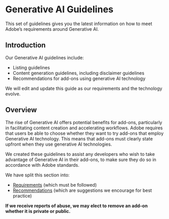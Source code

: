 # Generative AI Guidelines

This set of guidelines gives you the latest information on how to meet Adobe’s requirements around Generative AI.

## Introduction

Our Generative AI guidelines include:

- Listing guidelines
- Content generation guidelines, including disclaimer guidelines
- Recommendations for add-ons using generative AI technology

We will edit and update this guide as our requirements and the technology evolve.

## Overview

The rise of Generative AI offers potential benefits for add-ons, particularly in facilitating content creation and accelerating workflows. Adobe requires that users be able to choose whether they want to try add-ons that employ Generative AI technology. This means that add-ons must clearly state upfront when they use generative AI technologies.

We created these guidelines to assist any developers who wish to take advantage of Generative AI in their add-ons, to make sure they do so in accordance with Adobe standards.

We have split this section into:

- [Requirements](./requirements.md) (which must be followed)
- [Recommendations](./recommendations.md) (which are suggestions we encourage for best practice)


<InlineAlert slots="text" variant="warning"/>

**If we receive reports of abuse, we may elect to remove an add-on whether it is private or public.**
